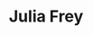---
title       : Julia Frey
photo       : "julia-frey.jpg"
occupation  : "Actor &amp; Director"

links:
 - icon     : "fa-facebook"
   url      : ""
 - icon     : "fa-twitter"
   url      : "https://twitter.com/freyfreyfornow"
 - icon     : "fa-linkedin"
   url      : ""
 - icon     : "fa-instagram"
   url      : "https://www.instagram.com/juliafrey/"
 - icon     : "fa-soundcloud"
   url      : ""
 - icon     : "fa-vimeo-square"
   url      : ""
 - icon     : "fa-github"
   url      : ""
 - icon     : "fa-tumblr"
   url      : ""
 - icon     : "fa-globe"
   url      : "http://juliafrey.net"
---
